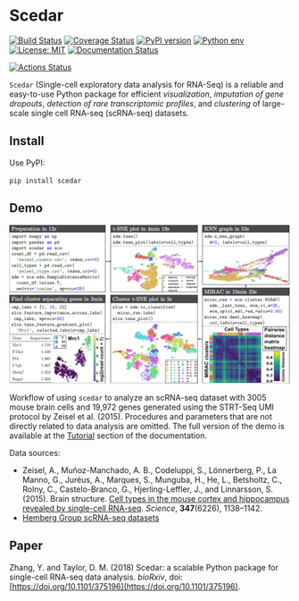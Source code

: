 # Scedar

[![Build Status](https://travis-ci.org/logstar/scedar.svg?branch=master)](https://travis-ci.org/logstar/scedar.svg?branch=master)
[![Coverage Status](https://coveralls.io/repos/github/logstar/scedar/badge.svg?branch=master)](https://coveralls.io/github/logstar/scedar?branch=master)
[![PyPI version](https://badge.fury.io/py/scedar.svg)](https://badge.fury.io/py/scedar)
[![Python env](https://img.shields.io/pypi/pyversions/scedar.svg?style=flat-square)](https://img.shields.io/pypi/pyversions/scedar.svg?style=flat-square)
[![License: MIT](https://img.shields.io/badge/License-MIT-yellow.svg)](https://opensource.org/licenses/MIT)
[![Documentation Status](https://readthedocs.org/projects/scedar/badge/?version=latest)](https://scedar.readthedocs.io/en/latest/?badge=latest)

[![Actions Status](https://xxx.execute-api.us-west-2.amazonaws.com/production/badge/benstear/scedar)](https://xxx.execute-api.us-west-2.amazonaws.com/production/results/{owner}/{repo})

`Scedar` (Single-cell exploratory data analysis for RNA-Seq) is a reliable and easy-to-use Python package for efficient *visualization*, *imputation of gene dropouts*, *detection of rare transcriptomic profiles*, and *clustering* of large-scale single cell RNA-seq (scRNA-seq) datasets.

## Install

Use PyPI:

`pip install scedar`

## Demo

![demo](docs/images/demo.png)

Workflow of using `scedar` to analyze an scRNA-seq dataset with 3005 mouse brain cells and 19,972 genes generated using the STRT-Seq UMI protocol by Zeisel et al. (2015). Procedures and parameters that are not directly related to data analysis are omitted. The full version of the demo is available at the [Tutorial](https://scedar.readthedocs.io/en/latest/notebooks/mb3k-demo.html) section of the documentation.

Data sources:

- Zeisel, A., Muñoz-Manchado, A. B., Codeluppi, S., Lönnerberg, P., La Manno, G., Juréus, A., Marques, S., Munguba, H., He, L., Betsholtz, C., Rolny, C., Castelo-Branco, G., Hjerling-Leffler, J., and Linnarsson, S. (2015). Brain structure. [Cell types in the mouse cortex and hippocampus revealed by single-cell RNA-seq](http://science.sciencemag.org/content/347/6226/1138). *Science*, **347**(6226), 1138–1142.
- [Hemberg Group scRNA-seq datasets](https://hemberg-lab.github.io/scRNA.seq.datasets/mouse/brain/#zeisel)

## Paper

Zhang, Y. and Taylor, D. M. (2018) Scedar: a scalable Python package for single-cell RNA-seq data analysis. *bioRxiv*, doi: [https://doi.org/10.1101/375196](https://doi.org/10.1101/375196).
